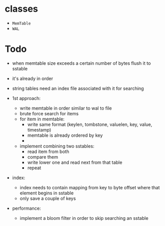 # classes

* `MemTable`
* `WAL`

# Todo

* when memtable size exceeds a certain number of bytes flush it to sstable
* it's already in order
* string tables need an index file associated with it for searching
* 1st approach:
    * write memtable in order similar to wal to file
    * brute force search for items
    * for item in memtable:
        * write same format (keylen, tombstone, valuelen, key, value, timestamp)
        * memtable is already ordered by key
        * 
    * implement combining two sstables:
        * read item from both
        * compare them
        * write lower one and read next from that table
        * repeat

* index:
    * index needs to contain mapping from key to byte offset where that element begins in sstable
    * only save a couple of keys

* performance:
    * implement a bloom filter in order to skip searching an sstable

